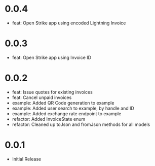 # 0.0.4

- feat: Open Strike app using encoded Lightning Invoice

# 0.0.3

- feat: Open Strike app using Invoice ID

# 0.0.2

- feat: Issue quotes for existing invoices
- feat: Cancel unpaid invoices
- example: Added QR Code generation to example
- example: Added user search to example, by handle and ID
- example: Added exchange rate endpoint to example
- refactor: Added InvoiceState enum
- refactor: Cleaned up toJson and fromJson methods for all models

# 0.0.1

- Initial Release
